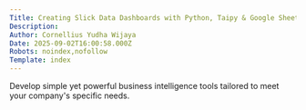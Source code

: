 ```yaml
---
Title: Creating Slick Data Dashboards with Python, Taipy & Google Sheets
Description: 
Author: Cornellius Yudha Wijaya
Date: 2025-09-02T16:00:58.000Z
Robots: noindex,nofollow
Template: index
---
```

Develop simple yet powerful business intelligence tools tailored to meet your company's specific needs.